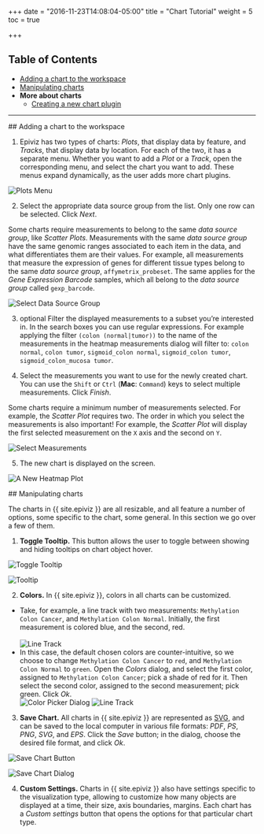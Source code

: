 +++
date = "2016-11-23T14:08:04-05:00"
title = "Chart Tutorial"
weight = 5
toc = true

+++


## Table of Contents
* [Adding a chart to the workspace](#add-chart)
* [Manipulating charts](#manipulating-charts)
* **More about charts**
  * [Creating a new chart plugin](plugins.html#new-chart-plugin)

---

<a name="add-chart">
## Adding a chart to the workspace
</a>

1. Epiviz has two types of charts: *Plots*, that display data by feature, and *Tracks*, that display data by location.
For each of the two, it has a separate menu. Whether you want to add a *Plot* or a *Track*, open the corresponding menu,
and select the chart you want to add. These menus expand dynamically, as the user adds more chart plugins.

  ![Plots Menu](/images/scr_add_chart_menu.png)

2. Select the appropriate data source group from the list. Only one row can be selected. Click *Next*.

  Some charts require measurements to belong to the same *data source group*, like *Scatter Plots*. Measurements with
  the same *data source group* have the same genomic ranges associated to each item in the data, and what differentiates
  them are their values. For example, all measurements that measure the expression of genes for different tissue types
  belong to the same *data source group*, `affymetrix_probeset`. The same applies for the *Gene Expression Barcode* samples, which all belong
  to the *data source group* called `gexp_barcode`.

  ![Select Data Source Group](/images/scr_add_chart_dialog_dsgroup.png)

3. <span class="optional">optional</span> Filter the displayed measurements to a subset you’re interested in. In the
search boxes you can use regular expressions. For example applying the filter `(colon (normal|tumor))` to the name of
the measurements in the heatmap measurements dialog will filter to: `colon normal`, `colon tumor`, `sigmoid_colon normal`,
`sigmoid_colon tumor`, `sigmoid_colon_mucosa tumor`.

4. Select the measurements you want to use for the newly created chart. You can use the `Shift` or `Ctrl` (**Mac**:
`Command`) keys to select multiple measurements. Click *Finish*.

  Some charts require a minimum number of measurements selected. For example, the *Scatter Plot* requires two. The order
  in which you select the measurements is also important! For example, the *Scatter Plot* will display the first selected
  measurement on the `X` axis and the second on `Y`.

  ![Select Measurements](/images/scr_add_chart_dialog_measurements.png)

5. The new chart is displayed on the screen.

  ![A New Heatmap Plot](/images/scr_add_chart_heatmap.png)


<a name="manipulating-charts">
## Manipulating charts
</a>

The charts in {{ site.epiviz }} are all resizable, and all feature a number of options, some specific to the chart, some general.
In this section we go over a few of them.

1. **Toggle Tooltip.** This button allows the user to toggle between showing and hiding tooltips on chart object hover.

  ![Toggle Tooltip](/images/scr_tooltip_button.png)

  ![Tooltip](/images/scr_tooltip.png)

2. **Colors.** In {{ site.epiviz }}, colors in all charts can be customized.
  * Take, for example, a line track with two measurements: `Methylation Colon Cancer`, and `Methylation Colon Normal`.
Initially, the first measurement is colored blue, and the second, red.<br/>  
  ![Line Track](/images/scr_line_met_cancer_normal_red_blue.png)
  * In this case, the default chosen colors are counter-intuitive, so we choose to change `Methylation Colon Cancer` to
   `red`, and `Methylation Colon Normal` to `green`. Open the *Colors* dialog, and select the first color, assigned to
   `Methylation Colon Cancer`; pick a shade of red for it. Then select the second color, assigned to the second
   measurement; pick green. Click *Ok*.<br/>
  ![Color Picker Dialog](/images/scr_color_picker.png)
  ![Line Track](/images/scr_line_met_cancer_normal_green_red.png)

3. **Save Chart.** All charts in {{ site.epiviz }} are represented as [SVG](http://en.wikipedia.org/wiki/Scalable_Vector_Graphics),
and can be saved to the local computer in various file formats: *PDF*, *PS*, *PNG*, *SVG*, and *EPS*. Click the *Save*
button; in the dialog, choose the desired file format, and click *Ok*.

  ![Save Chart Button](/images/scr_save_chart_button.png)

  ![Save Chart Dialog](/images/scr_save_chart_dialog.png)

4. **Custom Settings.** Charts in {{ site.epiviz }} also have settings specific to the visualization type, allowing to customize
how many objects are displayed at a time, their size, axis boundaries, margins. Each chart has a *Custom settings*
button that opens the options for that particular chart type.
